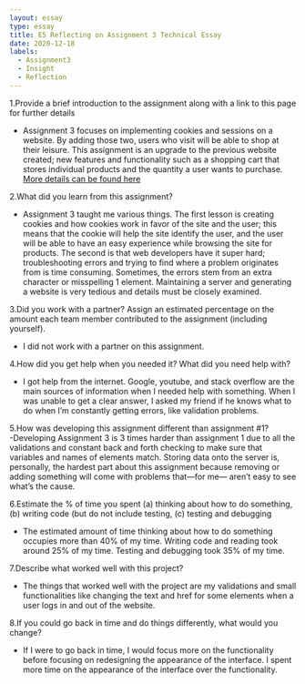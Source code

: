 ```yaml
---
layout: essay
type: essay
title: E5 Reflecting on Assignment 3 Technical Essay
date: 2020-12-18
labels:
  - Assignment3
  - Insight
  - Reflection
---
```


1.Provide a brief introduction to the assignment along with a link to this page for further details
<br>
- Assignment 3 focuses on implementing cookies and sessions on a website. By adding those two, users who visit will be able to shop at their leisure. This assignment is an upgrade to the previous website created; new features and functionality such as a shopping cart that stores individual products and the quantity a user wants to purchase.
<a href="https://dport96.github.io/ITM352/morea/180.Assignment3/experience-Assignment3.html">More details can be found here</a> <br>

2.What did you learn from this assignment?
<br>
- Assignment 3 taught me various things. The first lesson is creating cookies and how cookies work in favor of the site and the user; this means that the cookie will help the site identify the user, and the user will be able to have an easy experience while browsing the site for products. The second is that web developers have it super hard; troubleshooting errors and trying to find where a problem originates from is time consuming. Sometimes, the errors stem from an extra character or misspelling 1 element. Maintaining a server and generating a website is very tedious and details must be closely examined.<br>

3.Did you work with a partner? Assign an estimated percentage on the amount each team member contributed to the assignment (including yourself).
<br>
- I did not work with a partner on this assignment.<br>

4.How did you get help when you needed it? What did you need help with?
<br>
- I got help from the internet. Google, youtube, and stack overflow are the main sources of information when I needed help with something. When I was unable to get a clear answer, I asked my friend if he knows what to do when I’m constantly getting errors, like validation problems.<br>

5.How was developing this assignment different than assignment #1?
<br>
-Developing Assignment 3 is 3 times harder than assignment 1 due  to all the validations and constant back and forth checking to make sure that variables and names of elements match. Storing data onto the server is, personally, the hardest part about this assignment because removing or adding something will come with problems that—for me— aren’t easy to see what’s the cause. <br>

6.Estimate the % of time you spent (a) thinking about how to do something, (b) writing code (but do not include testing, (c) testing and debugging 
<br>
- The estimated amount of time thinking about how to do something occupies more than 40% of my time. Writing code and reading took around 25% of my time. Testing and debugging took 35% of my time.<br>

7.Describe what worked well with this project?
<br>
- The things that worked well with the project are my validations and small functionalities like changing the text and href for some elements when a user logs in and out of the website. <br>

8.If you could go back in time and do things differently, what would you change?
<br>
- If I were to go back in time, I would focus more on the functionality before focusing on redesigning the appearance of the interface. I spent more time on the appearance of the interface over the functionality.
